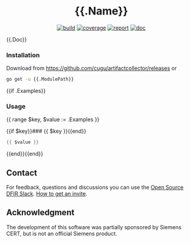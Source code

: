 <h1 align="center">{{.Name}}</h1>

<p  align="center">
 <a href="https://{{.ModulePath}}/actions"><img src="https://{{.ModulePath}}/workflows/CI/badge.svg" alt="build" /></a>
 <a href="https://codecov.io/gh/{{.RelModulePath}}"><img src="https://codecov.io/gh/{{.RelModulePath}}/branch/master/graph/badge.svg" alt="coverage" /></a>
 <a href="https://goreportcard.com/report/{{.ModulePath}}"><img src="https://goreportcard.com/badge/{{.ModulePath}}" alt="report" /></a>
 <a href="https://pkg.go.dev/{{.ModulePath}}"><img src="https://godoc.org/{{.ModulePath}}?status.svg" alt="doc" /></a>
</p>

{{.Doc}}

### Installation

Download from https://github.com/cugu/artifactcollector/releases or

```bash
go get -u {{.ModulePath}}
```

{{if .Examples}}
### Usage
{{ range $key, $value := .Examples }}

{{if $key}}### {{ $key }}{{end}}
```go
{{ $value }}
```
{{end}}{{end}}

## Contact

For feedback, questions and discussions you can use the [Open Source DFIR Slack](https://github.com/open-source-dfir/slack). [How to get an invite](https://github.com/google/timesketch/blob/master/docs/Community-Guide.md).

## Acknowledgment

The development of this software was partially sponsored by Siemens CERT, but
is not an official Siemens product.
